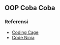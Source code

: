 ## OOP Coba Coba

### Referensi

- [Coding Cage](http://www.codingcage.com/2015/04/php-pdo-crud-tutorial-using-oop-with.html)
- [Code Ninja](https://www.codeofaninja.com/2014/06/php-object-oriented-crud-example-oop.html)